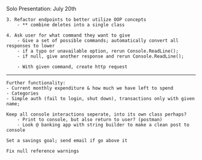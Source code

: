 Solo Presentation: July 20th
    
    3. Refactor endpoints to better utilize OOP concepts        
        - ** combine deletes into a single class

    4. Ask user for what command they want to give
        - Give a set of possible commands; automatically convert all responses to lower
        - if a typo or unavailable option, rerun Console.ReadLine();
        - if null, give another response and rerun Console.ReadLine();

        - With given command, create http request

--------------------------------------------------------------------------------

    Further functionality:
    - Current monthly expenditure & how much we have left to spend
    - Categories
    - Simple auth (fail to login, shut down), transactions only with given name;

    Keep all console interactions seperate, into its own class perhaps?
        - Print to console, but also return to user? (postman)
        - Look @ banking app with string builder to make a clean post to console
    
    Set a savings goal; send email if go above it

    Fix null reference warnings


    